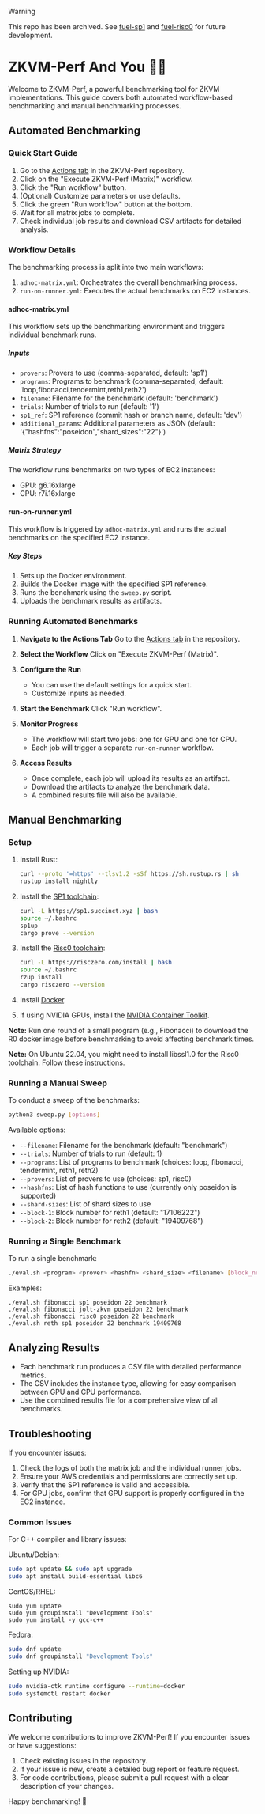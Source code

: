 > [!WARNING]
> This repo has been archived. See [fuel-sp1](https://github.com/fuellabs/fuel-sp1) and [fuel-risc0](https://github.com/fuellabs/fuel-risc0) for future development.

# ZKVM-Perf And You 🫵🏻

Welcome to ZKVM-Perf, a powerful benchmarking tool for ZKVM implementations. This guide covers both automated workflow-based benchmarking and manual benchmarking processes.

## Automated Benchmarking

### Quick Start Guide

1. Go to the [Actions tab](https://github.com/succinctlabs/zkvm-perf/actions) in the ZKVM-Perf repository.
2. Click on the "Execute ZKVM-Perf (Matrix)" workflow.
3. Click the "Run workflow" button.
4. (Optional) Customize parameters or use defaults.
5. Click the green "Run workflow" button at the bottom.
6. Wait for all matrix jobs to complete.
7. Check individual job results and download CSV artifacts for detailed analysis.

### Workflow Details

The benchmarking process is split into two main workflows:

1. `adhoc-matrix.yml`: Orchestrates the overall benchmarking process.
2. `run-on-runner.yml`: Executes the actual benchmarks on EC2 instances.

#### adhoc-matrix.yml

This workflow sets up the benchmarking environment and triggers individual benchmark runs.

##### Inputs

- `provers`: Provers to use (comma-separated, default: 'sp1')
- `programs`: Programs to benchmark (comma-separated, default: 'loop,fibonacci,tendermint,reth1,reth2')
- `filename`: Filename for the benchmark (default: 'benchmark')
- `trials`: Number of trials to run (default: '1')
- `sp1_ref`: SP1 reference (commit hash or branch name, default: 'dev')
- `additional_params`: Additional parameters as JSON (default: '{"hashfns":"poseidon","shard_sizes":"22"}')

##### Matrix Strategy

The workflow runs benchmarks on two types of EC2 instances:
- GPU: g6.16xlarge
- CPU: r7i.16xlarge

#### run-on-runner.yml

This workflow is triggered by `adhoc-matrix.yml` and runs the actual benchmarks on the specified EC2 instance.

##### Key Steps

1. Sets up the Docker environment.
2. Builds the Docker image with the specified SP1 reference.
3. Runs the benchmark using the `sweep.py` script.
4. Uploads the benchmark results as artifacts.

### Running Automated Benchmarks

1. **Navigate to the Actions Tab**
   Go to the [Actions tab](https://github.com/succinctlabs/zkvm-perf/actions) in the repository.

2. **Select the Workflow**
   Click on "Execute ZKVM-Perf (Matrix)".

3. **Configure the Run**
   - You can use the default settings for a quick start.
   - Customize inputs as needed.

4. **Start the Benchmark**
   Click "Run workflow".

5. **Monitor Progress**
   - The workflow will start two jobs: one for GPU and one for CPU.
   - Each job will trigger a separate `run-on-runner` workflow.

6. **Access Results**
   - Once complete, each job will upload its results as an artifact.
   - Download the artifacts to analyze the benchmark data.
   - A combined results file will also be available.

## Manual Benchmarking

### Setup

1. Install Rust:
   ```sh
   curl --proto '=https' --tlsv1.2 -sSf https://sh.rustup.rs | sh
   rustup install nightly
   ```

2. Install the [SP1 toolchain](https://docs.succinct.xyz/getting-started/install.html):
   ```sh
   curl -L https://sp1.succinct.xyz | bash
   source ~/.bashrc
   sp1up
   cargo prove --version
   ```

3. Install the [Risc0 toolchain](https://dev.risczero.com/api/zkvm/install):
   ```sh
   curl -L https://risczero.com/install | bash
   source ~/.bashrc
   rzup install
   cargo risczero --version
   ```

4. Install [Docker](https://docs.docker.com/engine/install/ubuntu/).

5. If using NVIDIA GPUs, install the [NVIDIA Container Toolkit](https://docs.nvidia.com/datacenter/cloud-native/container-toolkit/latest/install-guide.html).

**Note:** Run one round of a small program (e.g., Fibonacci) to download the R0 docker image before benchmarking to avoid affecting benchmark times.

**Note:** On Ubuntu 22.04, you might need to install libssl1.0 for the Risc0 toolchain. Follow these [instructions](https://stackoverflow.com/questions/72133316/libssl-so-1-1-cannot-open-shared-object-file-no-such-file-or-directory/73604364#73604364).

### Running a Manual Sweep

To conduct a sweep of the benchmarks:
```sh
python3 sweep.py [options]
```

Available options:
- `--filename`: Filename for the benchmark (default: "benchmark")
- `--trials`: Number of trials to run (default: 1)
- `--programs`: List of programs to benchmark (choices: loop, fibonacci, tendermint, reth1, reth2)
- `--provers`: List of provers to use (choices: sp1, risc0)
- `--hashfns`: List of hash functions to use (currently only poseidon is supported)
- `--shard-sizes`: List of shard sizes to use
- `--block-1`: Block number for reth1 (default: "17106222")
- `--block-2`: Block number for reth2 (default: "19409768")

### Running a Single Benchmark

To run a single benchmark:

```sh
./eval.sh <program> <prover> <hashfn> <shard_size> <filename> [block_number]
```

Examples: 
```
./eval.sh fibonacci sp1 poseidon 22 benchmark
./eval.sh fibonacci jolt-zkvm poseidon 22 benchmark
./eval.sh fibonacci risc0 poseidon 22 benchmark
./eval.sh reth sp1 poseidon 22 benchmark 19409768
```

## Analyzing Results

- Each benchmark run produces a CSV file with detailed performance metrics.
- The CSV includes the instance type, allowing for easy comparison between GPU and CPU performance.
- Use the combined results file for a comprehensive view of all benchmarks.

## Troubleshooting

If you encounter issues:

1. Check the logs of both the matrix job and the individual runner jobs.
2. Ensure your AWS credentials and permissions are correctly set up.
3. Verify that the SP1 reference is valid and accessible.
4. For GPU jobs, confirm that GPU support is properly configured in the EC2 instance.

### Common Issues

For C++ compiler and library issues:

Ubuntu/Debian:
```sh
sudo apt update && sudo apt upgrade
sudo apt install build-essential libc6
```

CentOS/RHEL:

```
sudo yum update
sudo yum groupinstall "Development Tools"
sudo yum install -y gcc-c++
```

Fedora: 
```sh
sudo dnf update
sudo dnf groupinstall "Development Tools"
```

Setting up NVIDIA:

```sh
sudo nvidia-ctk runtime configure --runtime=docker
sudo systemctl restart docker
```

## Contributing

We welcome contributions to improve ZKVM-Perf! If you encounter issues or have suggestions:

1. Check existing issues in the repository.
2. If your issue is new, create a detailed bug report or feature request.
3. For code contributions, please submit a pull request with a clear description of your changes.

Happy benchmarking! 🚀

